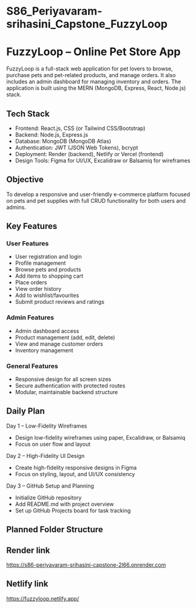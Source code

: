 # S86_Periyavaram-srihasini_Capstone_FuzzyLoop

# FuzzyLoop – Online Pet Store App

FuzzyLoop is a full-stack web application for pet lovers to browse, purchase pets and pet-related products, and manage orders. It also includes an admin dashboard for managing inventory and orders. The application is built using the MERN (MongoDB, Express, React, Node.js) stack.

## Tech Stack

- Frontend: React.js, CSS (or Tailwind CSS/Bootstrap)
- Backend: Node.js, Express.js
- Database: MongoDB (MongoDB Atlas)
- Authentication: JWT (JSON Web Tokens), bcrypt
- Deployment: Render (backend), Netlify or Vercel (frontend)
- Design Tools: Figma for UI/UX, Excalidraw or Balsamiq for wireframes

## Objective

To develop a responsive and user-friendly e-commerce platform focused on pets and pet supplies with full CRUD functionality for both users and admins.

## Key Features

### User Features

- User registration and login
- Profile management
- Browse pets and products
- Add items to shopping cart
- Place orders
- View order history
- Add to wishlist/favourites
- Submit product reviews and ratings

### Admin Features

- Admin dashboard access
- Product management (add, edit, delete)
- View and manage customer orders
- Inventory management

### General Features

- Responsive design for all screen sizes
- Secure authentication with protected routes
- Modular, maintainable backend structure

## Daily Plan

Day 1 – Low-Fidelity Wireframes  
- Design low-fidelity wireframes using paper, Excalidraw, or Balsamiq  
- Focus on user flow and layout

Day 2 – High-Fidelity UI Design  
- Create high-fidelity responsive designs in Figma  
- Focus on styling, layout, and UI/UX consistency

Day 3 – GitHub Setup and Planning  
- Initialize GitHub repository  
- Add README.md with project overview  
- Set up GitHub Projects board for task tracking

## Planned Folder Structure

## Render link
https://s86-periyavaram-srihasini-capstone-2l66.onrender.com


## Netlify link
https://fuzzyloop.netlify.app/